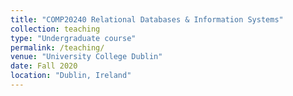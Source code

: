 ```yaml
---
title: "COMP20240 Relational Databases & Information Systems"
collection: teaching
type: "Undergraduate course"
permalink: /teaching/
venue: "University College Dublin"
date: Fall 2020
location: "Dublin, Ireland"
---
```

